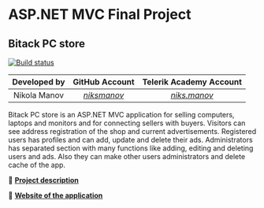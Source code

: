 # ASP.NET MVC Final Project

## Bitack PC store

[![Build status](https://ci.appveyor.com/api/projects/status/9061ep1cnfdpckrw/branch/master?svg=true)](https://ci.appveyor.com/project/niksmanov/pc-store/branch/master)

|Developed by    |GitHub Аccount                               |Telerik Academy Аccount                                   |
|:--------------:|:-------------------------------------------:|:--------------------------------------------------------:|
|Nikola Manov    |[_niksmanov_](https://github.com/niksmanov)  |[_niks.manov_](http://telerikacademy.com/Users/niks.manov)|


Bitack PC store is an ASP.NET MVC application for selling computers, laptops and monitors and for connecting sellers with buyers. Visitors can see address registration of the shop and current advertisements. Registered users has profiles and can add, update and delete their ads. Administrators has separated section with many functions like adding, editing and deleting users and ads. Also they can make other users administrators and delete cache of the app.


:blue_book: [**Project description**](./docs/Project-description.md)

:rocket: [**Website of the application**](http://www.bitack.somee.com/)
